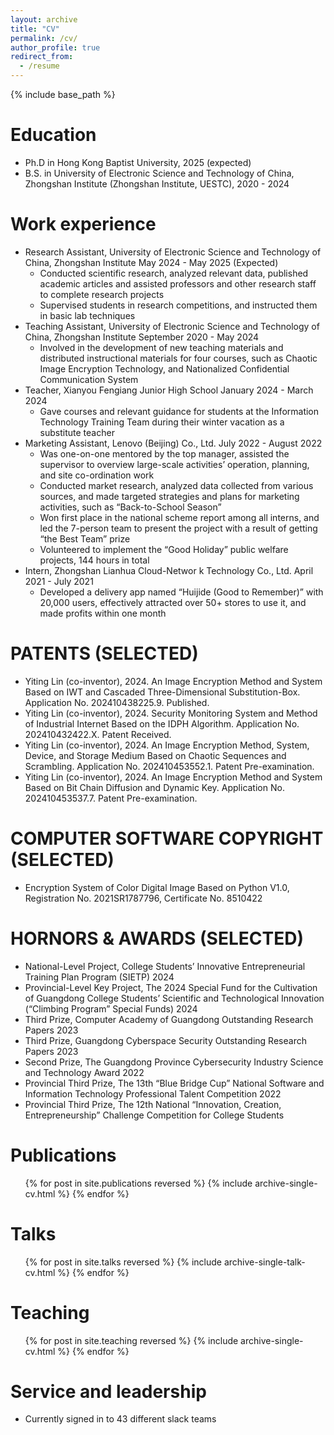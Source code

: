 ```yaml
---
layout: archive
title: "CV"
permalink: /cv/
author_profile: true
redirect_from:
  - /resume
---
```


{% include base_path %}

Education
======
* Ph.D in Hong Kong Baptist University, 2025 (expected)
* B.S. in University of Electronic Science and Technology of China, Zhongshan Institute (Zhongshan Institute, UESTC), 2020 - 2024

Work experience
======
* Research Assistant, University of Electronic Science and Technology of China, Zhongshan Institute                                        May 2024 - May 2025 (Expected)
  * Conducted scientific research, analyzed relevant data, published academic articles and assisted professors and other research staff to complete research projects 
  * Supervised students in research competitions, and instructed them in basic lab techniques
* Teaching Assistant, University of Electronic Science and Technology of China, Zhongshan Institute                                  September 2020 - May 2024
  * Involved in the development of new teaching materials and distributed instructional materials for four courses, such as Chaotic Image Encryption Technology, and Nationalized Confidential Communication System
* Teacher, Xianyou Fengiang Junior High School            January 2024 - March 2024
  * Gave courses and relevant guidance for students at the Information Technology Training Team during their winter vacation as a substitute teacher
* Marketing Assistant, Lenovo (Beijing) Co., Ltd.               July 2022 - August 2022
  * Was one-on-one mentored by the top manager, assisted the supervisor to overview large-scale activities’ operation, planning, and site co-ordination work 
  * Conducted market research, analyzed data collected from various sources, and made targeted strategies and plans for marketing activities, such as “Back-to-School Season” 
  * Won first place in the national scheme report among all interns, and led the 7-person team to present the project with a result of getting “the Best Team” prize
  * Volunteered to implement the “Good Holiday” public welfare projects, 144 hours in total 
* Intern, Zhongshan Lianhua Cloud-Networ k Technology Co., Ltd. April 2021 - July 2021
  * Developed a delivery app named “Huijide (Good to Remember)” with 20,000 users,  effectively attracted over 50+ stores to use it, and made profits within one month

  
PATENTS (SELECTED)
======
* Yiting Lin (co-inventor), 2024. An Image Encryption Method and System Based on IWT and Cascaded Three-Dimensional Substitution-Box. Application No. 202410438225.9. Published.
* Yiting Lin (co-inventor), 2024. Security Monitoring System and Method of Industrial Internet Based on the IDPH Algorithm. Application No. 202410432422.X. Patent Received.  
* Yiting Lin (co-inventor), 2024. An Image Encryption Method, System, Device, and Storage Medium Based on Chaotic Sequences and Scrambling. Application No. 202410453552.1. Patent Pre-examination.
* Yiting Lin (co-inventor), 2024. An Image Encryption Method and System Based on Bit Chain Diffusion and Dynamic Key. Application No. 202410453537.7. Patent Pre-examination.


COMPUTER SOFTWARE COPYRIGHT (SELECTED)
======
* Encryption System of Color Digital Image Based on Python V1.0, Registration No. 2021SR1787796, Certificate No. 8510422 

HORNORS & AWARDS (SELECTED)
======
* National-Level Project, College Students’ Innovative Entrepreneurial Training Plan Program (SIETP)                                                      2024
* Provincial-Level Key Project, The 2024 Special Fund for the Cultivation of Guangdong College Students’ Scientific and Technological Innovation (“Climbing Program” Special Funds)                                                               2024
* Third Prize, Computer Academy of Guangdong Outstanding Research Papers     2023
* Third Prize, Guangdong Cyberspace Security Outstanding Research Papers     2023
* Second Prize, The Guangdong Province Cybersecurity Industry Science and Technology Award                                                               2022 
* Provincial Third Prize, The 13th “Blue Bridge Cup” National Software and Information Technology Professional Talent Competition                                2022
* Provincial Third Prize, The 12th National “Innovation, Creation, Entrepreneurship” Challenge Competition for College Students   



Publications
======
  <ul>{% for post in site.publications reversed %}
    {% include archive-single-cv.html %}
  {% endfor %}</ul>
  
Talks
======
  <ul>{% for post in site.talks reversed %}
    {% include archive-single-talk-cv.html  %}
  {% endfor %}</ul>
  
Teaching
======
  <ul>{% for post in site.teaching reversed %}
    {% include archive-single-cv.html %}
  {% endfor %}</ul>
  
Service and leadership
======
* Currently signed in to 43 different slack teams
